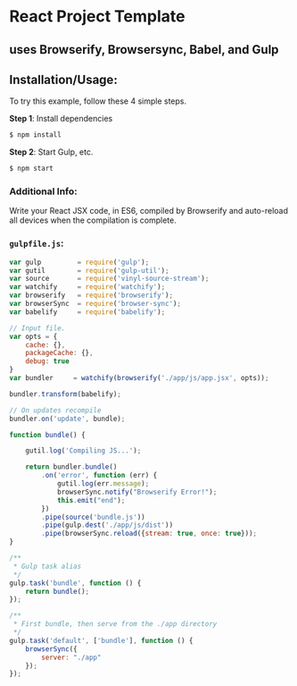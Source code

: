 # React Project Template
## uses Browserify, Browsersync, Babel, and Gulp

## Installation/Usage:

To try this example, follow these 4 simple steps. 

**Step 1**: Install dependencies
```bash
$ npm install
```

**Step 2**: Start Gulp, etc.
```bash
$ npm start
```

### Additional Info:

Write your React JSX code, in ES6, compiled by Browserify and auto-reload all devices
when the compilation is complete.

### `gulpfile.js`:
```js
var gulp         = require('gulp');
var gutil        = require('gulp-util');
var source       = require('vinyl-source-stream');
var watchify     = require('watchify');
var browserify   = require('browserify');
var browserSync  = require('browser-sync');
var babelify     = require('babelify');

// Input file.
var opts = {
    cache: {},
    packageCache: {},
    debug: true
}
var bundler     = watchify(browserify('./app/js/app.jsx', opts));

bundler.transform(babelify);

// On updates recompile
bundler.on('update', bundle);

function bundle() {

    gutil.log('Compiling JS...');

    return bundler.bundle()
        .on('error', function (err) {
            gutil.log(err.message);
            browserSync.notify("Browserify Error!");
            this.emit("end");
        })
        .pipe(source('bundle.js'))
        .pipe(gulp.dest('./app/js/dist'))
        .pipe(browserSync.reload({stream: true, once: true}));
}

/**
 * Gulp task alias
 */
gulp.task('bundle', function () {
    return bundle();
});

/**
 * First bundle, then serve from the ./app directory
 */
gulp.task('default', ['bundle'], function () {
    browserSync({
        server: "./app"
    });
});
```
